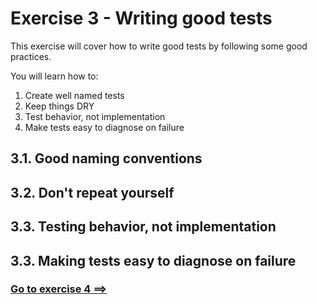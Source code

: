 # Exercise 3 -  Writing good tests

This exercise will cover how to write good tests by following some good practices.

You will learn how to:

1. Create well named tests
2. Keep things DRY
3. Test behavior, not implementation
4. Make tests easy to diagnose on failure

## 3.1. Good naming conventions

## 3.2. Don't repeat yourself

## 3.3. Testing behavior, not implementation

## 3.3. Making tests easy to diagnose on failure

### [Go to exercise 4 ==>](../exercise-4/README.md)
